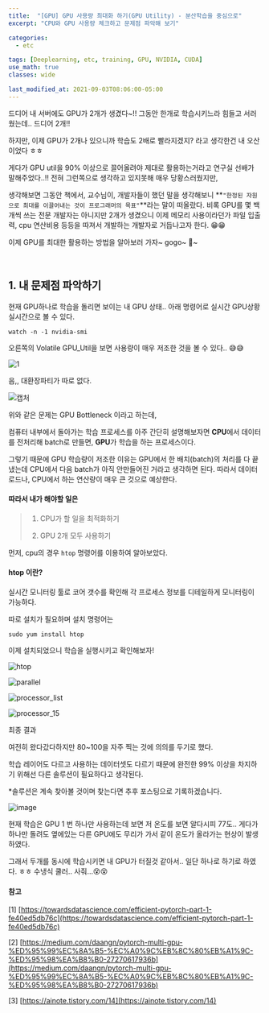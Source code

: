 ```yaml
---
title:  "[GPU] GPU 사용량 최대화 하기(GPU Utility) - 분산학습을 중심으로"
excerpt: "CPU와 GPU 사용량 체크하고 문제점 파악해 보기"

categories:
  - etc

tags: [Deeplearning, etc, training, GPU, NVIDIA, CUDA]
use_math: true
classes: wide

last_modified_at: 2021-09-03T08:06:00-05:00
---
```



드디어 내 서버에도 GPU가 2개가 생겼다~!! 그동안 한개로 학습시키느라 힘들고 서러웠는데.. 드디어 2개!!

하지만, 이제 GPU가 2개나 있으니까 학습도 2배로 빨라지겠지? 라고 생각한건 내 오산이었다 ㅎㅎ

게다가 GPU util을 90% 이상으로 끌어올려야 제대로 활용하는거라고 연구실 선배가 말해주었다..!! 전혀 그런쪽으로 생각하고 있지못해 매우 당황스러웠지만, 

생각해보면 그동안 책에서, 교수님이, 개발자들이 했던 말을 생각해보니 **`"한정된 자원으로 최대를 이끌어내는 것이 프로그래머의 목표"`**라는 말이 떠올랐다. 비록 GPU를 몇 백개씩 쓰는 전문 개발자는 아니지만 2개가 생겼으니 이제 메모리 사용이라던가 파일 입출력, cpu 연산비용 등등을 따져서 개발하는 개발자로 거듭나고자 한다. 😁😁


이제 GPU를 최대한 활용하는 방법을 알아보러 가자~ gogo~ 🚗~

<br>


## 1. 내 문제점 파악하기

현재 GPU하나로 학습을 돌리면 보이는 내 GPU 상태.. 아래 명령어로 실시간 GPU상황 실시간으로 볼 수 있다.

~~~ssh
watch -n -1 nvidia-smi
~~~

오른쪽의 Volatile GPU_Util을 보면 사용량이 매우 저조한 것을 볼 수 있다.. 😅😅

![1](https://user-images.githubusercontent.com/53431568/131976128-1f9a45e0-11ab-461b-850e-8ae692bbb34f.PNG)

음,, 대환장파티가 따로 없다. 

![캡처](https://user-images.githubusercontent.com/53431568/131976132-92577760-6ec8-4c34-8b2e-d7bcd956955d.PNG)


위와 같은 문제는 GPU Bottleneck 이라고 하는데,

컴퓨터 내부에서 돌아가는 학습 프로세스를 아주 간단히 설명해보자면 **CPU**에서 데이터를 전처리해 batch로 만들면, **GPU**가 학습을 하는 프로세스이다.

그렇기 때문에 GPU 학습량이 저조한 이유는 GPU에서 한 배치(batch)의 처리를 다 끝냈는데 CPU에서 다음 batch가 아직 안만들어진 거라고 생각하면 된다. 따라서 데이터 로드나, CPU에서 하는 연산량이 매우 큰 것으로 예상한다.


#### 따라서 내가 해야할 일은

> 1. CPU가 할 일을 최적화하기
>  
> 2. GPU 2개 모두 사용하기


먼저, cpu의 경우 `htop` 명령어를 이용하여 알아보았다.

#### htop 이란?

실시간 모니터링 툴로 코어 갯수를 확인해 각 프로세스 정보를 디테일하게 모니터링이 가능하다. 

따로 설치가 필요하며 설치 명령어는

~~~ssh
sudo yum install htop
~~~

이제 설치되었으니 학습을 실행시키고 확인해보자!

![htop](https://user-images.githubusercontent.com/53431568/131972458-3cdcfd65-a0db-4676-8b63-3a7a25534a2e.PNG)


![parallel](https://user-images.githubusercontent.com/53431568/131972454-0856579d-5143-4b67-b1bd-1714dc9d6dd2.PNG)



![processor_list](https://user-images.githubusercontent.com/53431568/131972460-6d8bd291-3848-4aa1-a8a6-307e5a87de0f.PNG)


![processor_15](https://user-images.githubusercontent.com/53431568/131972463-c7a8d385-2c67-4e0a-8161-7b337051926a.PNG)


최종 결과

여전히 왔다갔다하지만 80~100을 자주 찍는 것에 의의를 두기로 했다.

학습 레이어도 다르고 사용하는 데이터셋도 다르기 때문에 완전한 99% 이상을 차지하기 위해선 다른 솔루션이 필요하다고 생각된다. 

*솔루션은 계속 찾아볼 것이며 찾는다면 추후 포스팅으로 기록하겠습니다.

![image](https://user-images.githubusercontent.com/53431568/131971994-475fea05-630f-4784-b77c-68665ec3f1f2.png)

현재 학습은 GPU 1 번 하나만 사용하는데 보면 저 온도를 보면 알다시피 77도.. 게다가 하나만 돌려도 옆에있는 다른 GPU에도 무리가 가서 같이 온도가 올라가는 현상이 발생하였다.

그래서 두개를 동시에 학습시키면 내 GPU가 터질것 같아서.. 일단 하나로 하기로 하였다. ㅎㅎ 수냉식 쿨러.. 사줘...😵😵



#### 참고

[1] [https://towardsdatascience.com/efficient-pytorch-part-1-fe40ed5db76c](https://towardsdatascience.com/efficient-pytorch-part-1-fe40ed5db76c)

[2] [https://medium.com/daangn/pytorch-multi-gpu-%ED%95%99%EC%8A%B5-%EC%A0%9C%EB%8C%80%EB%A1%9C-%ED%95%98%EA%B8%B0-27270617936b](https://medium.com/daangn/pytorch-multi-gpu-%ED%95%99%EC%8A%B5-%EC%A0%9C%EB%8C%80%EB%A1%9C-%ED%95%98%EA%B8%B0-27270617936b)

[3] [https://ainote.tistory.com/14](https://ainote.tistory.com/14)












